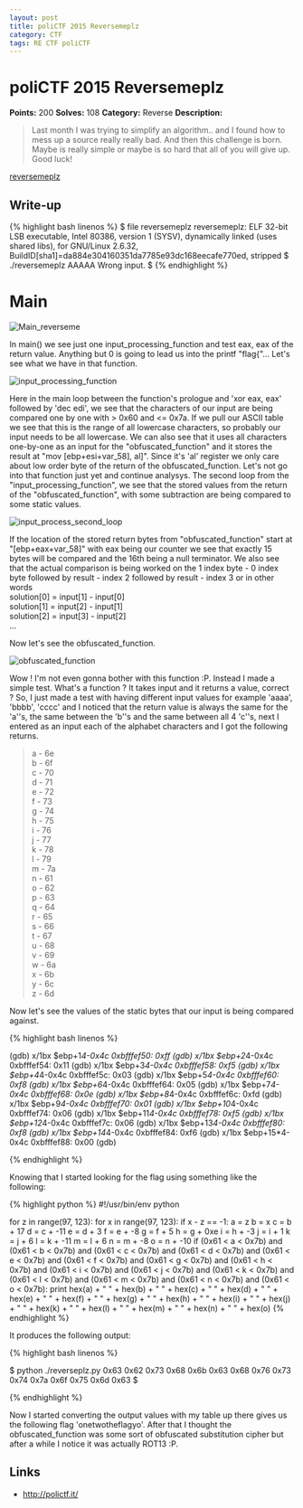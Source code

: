 ```yaml
---
layout: post
title: poliCTF 2015 Reversemeplz
category: CTF
tags: RE CTF poliCTF
---
```


# poliCTF 2015 Reversemeplz
**Points:** 200
**Solves:** 108
**Category:** Reverse
**Description:**

> Last month I was trying to simplify an algorithm.. and I found how to mess up a source really really bad. And then this challenge is born. Maybe is really simple or maybe is so hard that all of you will give up. Good luck!

[reversemeplz]({{site.url}}/assets/reversemeplz)

## Write-up

{% highlight bash linenos %}
$ file reversemeplz 
reversemeplz: ELF 32-bit LSB  executable, Intel 80386, version 1 (SYSV), dynamically linked (uses shared libs), for GNU/Linux 2.6.32, BuildID[sha1]=da884e304160351da7785e93dc168eecafe770ed, stripped
$ ./reversemeplz 
AAAAA
Wrong input.
$ 
{% endhighlight %}

# Main

![Main_reverseme]({{site.url}}/assets/Main_reverseme.png)

In main() we see just one input_processing_function and test eax, eax of the return value. Anything but 0 is going to lead us into the
printf "flag{"... Let's see what we have in that function.

![input_processing_function]({{site.url}}/assets/input_processing_function.png)

Here in the main loop between the function's prologue and 'xor eax, eax' followed by 'dec edi', we see that the characters
of our input are being compared one by one with > 0x60 and <= 0x7a. If we pull our ASCII table we see that this is the range of all
lowercase characters, so probably our input needs to be all lowercase. We can also see that it uses all characters one-by-one as
an input for the "obfuscated_function" and it stores the result at "mov	[ebp+esi+var_58], al]". Since it's 'al' register
we only care about low order byte of the return of the obfuscated_function. Let's not go into that function just yet and continue analysys.
The second loop from the "input_processing_function", we see that the stored values from the return of the "obfuscated_function",
with some subtraction are being compared to some static values.

![input_process_second_loop]({{site.url}}/assets/input_process_second_loop.png)

If the location of the stored return bytes from "obfuscated_function" start at "[ebp+eax+var_58]" with eax being our counter we see that
exactly 15 bytes will be compared and the 16th being a null terminator. We also see that the actual comparison is being worked on the 1 index byte - 0 index byte
followed by result - index 2 followed by result - index 3 or in other words   
solution[0] = input[1] - input[0]   
solution[1] = input[2] - input[1]   
solution[2] = input[3] - input[2]   
...

Now let's see the obfuscated_function.

![obfuscated_function]({{site.url}}/assets/obfuscated_function.png)

Wow ! I'm not even gonna bother with this function :P. Instead I made a simple test. What's a function ? It takes input and it returns a value, correct ?
So, I just made a test with having different input values for example 'aaaa', 'bbbb', 'cccc' and I noticed that the return value is always the same for the 'a''s, the same between the 'b''s and
the same between all 4 'c''s, next I entered as an input each of the alphabet characters and I got the following returns.

> a - 6e   
> b - 6f   
> c - 70   
> d - 71   
> e - 72   
> f - 73   
> g - 74   
> h - 75   
> i - 76   
> j - 77   
> k - 78   
> l - 79   
> m - 7a   
> n - 61  
> o - 62  
> p - 63  
> q - 64  
> r - 65  
> s - 66  
> t - 67  
> u - 68  
> v - 69  
> w - 6a  
> x - 6b  
> y - 6c  
> z - 6d  

Now let's see the values of the static bytes that our input is being compared against.

{% highlight bash linenos %}

(gdb) x/1bx $ebp+1*4-0x4c
0xbfffef50:	0xff
(gdb) x/1bx $ebp+2*4-0x4c
0xbfffef54:	0x11
(gdb) x/1bx $ebp+3*4-0x4c
0xbfffef58:	0xf5
(gdb) x/1bx $ebp+4*4-0x4c
0xbfffef5c:	0x03
(gdb) x/1bx $ebp+5*4-0x4c
0xbfffef60:	0xf8
(gdb) x/1bx $ebp+6*4-0x4c
0xbfffef64:	0x05
(gdb) x/1bx $ebp+7*4-0x4c
0xbfffef68:	0x0e
(gdb) x/1bx $ebp+8*4-0x4c
0xbfffef6c:	0xfd
(gdb) x/1bx $ebp+9*4-0x4c
0xbfffef70:	0x01
(gdb) x/1bx $ebp+10*4-0x4c
0xbfffef74:	0x06
(gdb) x/1bx $ebp+11*4-0x4c
0xbfffef78:	0xf5
(gdb) x/1bx $ebp+12*4-0x4c
0xbfffef7c:	0x06
(gdb) x/1bx $ebp+13*4-0x4c
0xbfffef80:	0xf8
(gdb) x/1bx $ebp+14*4-0x4c
0xbfffef84:	0xf6
(gdb) x/1bx $ebp+15*4-0x4c
0xbfffef88:	0x00
(gdb) 

{% endhighlight %}

Knowing that I started looking for the flag using something like the following:

{% highlight python %}
#!/usr/bin/env python

for z in range(97, 123):
	for x in range(97, 123):
		if x - z == -1:
			a = z
			b = x
			c = b + 17
			d = c + -11
			e = d + 3
			f = e + -8
			g = f + 5
			h = g + 0xe
			i = h + -3
			j = i + 1
			k = j + 6
			l = k + -11
			m = l + 6
			n = m + -8
			o = n + -10
			if (0x61 < a < 0x7b) and (0x61 < b < 0x7b) and (0x61 < c < 0x7b) and (0x61 < d < 0x7b) and (0x61 < e < 0x7b) and (0x61 < f < 0x7b) and (0x61 < g < 0x7b) and (0x61 < h < 0x7b) and (0x61 < i < 0x7b) and (0x61 < j < 0x7b) and (0x61 < k < 0x7b) and (0x61 < l < 0x7b) and (0x61 < m < 0x7b) and (0x61 < n < 0x7b) and (0x61 < o < 0x7b):
				print hex(a) + " " + hex(b) + " " + hex(c) + " " + hex(d) + " " + hex(e) + " " + hex(f) + " " + hex(g) + " " + hex(h) + " " + hex(i) + " " + hex(j) + " " + hex(k) + " " + hex(l) + " " + hex(m) + " " + hex(n) + " " + hex(o)
{% endhighlight %}

It produces the following output:

{% highlight bash linenos %}

$ python ./reverseplz.py 
0x63 0x62 0x73 0x68 0x6b 0x63 0x68 0x76 0x73 0x74 0x7a 0x6f 0x75 0x6d 0x63
$ 

{% endhighlight %}

Now I started converting the output values with my table up there gives us the following flag 'onetwotheflagyo'.
After that I thought the obfuscated_function was some sort of obfuscated substitution cipher but after a while I notice it was actually ROT13 :P.

## Links

* <http://polictf.it/>